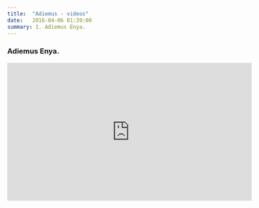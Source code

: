 ```yaml
---
title:  "Adiemus - videos"
date:   2016-04-06 01:39:00
summary: 1. Adiemus Enya.
---
```


### Adiemus Enya.

<iframe width="560" height="315" src="https://www.youtube.com/embed/N1j9AdBRHM4" frameborder="0" allowfullscreen></iframe>

